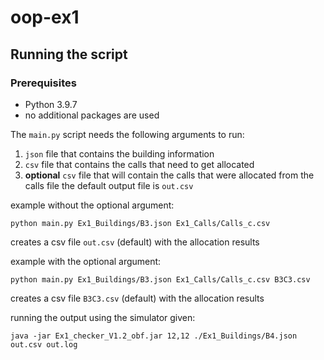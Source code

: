 # oop-ex1

## Running the script

### Prerequisites
* Python 3.9.7
* no additional packages are used

The `main.py` script needs the following arguments to run:

1. `json` file that contains the building information
2. `csv` file that contains the calls that need to get allocated
3. **optional** `csv` file that will contain the calls that were allocated from the calls file the default output file
   is `out.csv`

example without the optional argument:

`python main.py Ex1_Buildings/B3.json Ex1_Calls/Calls_c.csv`

creates a csv file `out.csv` (default) with the allocation results

example with the optional argument:

`python main.py Ex1_Buildings/B3.json Ex1_Calls/Calls_c.csv B3C3.csv`

creates a csv file `B3C3.csv` (default) with the allocation results

running the output using the simulator given:

`java -jar Ex1_checker_V1.2_obf.jar 12,12 ./Ex1_Buildings/B4.json out.csv out.log`